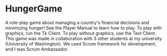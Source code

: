 # HungerGame
A role-play game about managing a country's financial decisions and minimizing hunger!
See the Player Manual to learn how to play.
To play with graphics, run the Tk Client. To play without graphics, use the Text Client.
This game was made in collaboration with 3 other students at my university (University of Washington). We used Scrum framework for development, and I was Scrum Ambassador.
